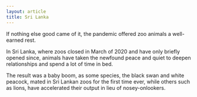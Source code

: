 ```yaml
---
layout: article
title: Sri Lanka
---
```


If nothing else good came of it, the pandemic offered zoo animals a well-earned rest.

In Sri Lanka, where zoos closed in March of 2020 and have only briefly opened since, animals have taken the newfound peace and quiet to deepen relationships and spend a lot of time in bed.

The result was a baby boom, as some species, the black swan and white peacock, mated in Sri Lankan zoos for the first time ever, while others such as lions, have accelerated their output in lieu of nosey-onlookers.
